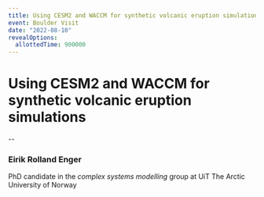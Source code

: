 ```yaml
---
title: Using CESM2 and WACCM for synthetic volcanic eruption simulations
event: Boulder Visit
date: "2022-08-10"
revealOptions:
  allottedTime: 900000
---
```


# Using CESM2 and WACCM for synthetic volcanic eruption simulations

--

### Eirik Rolland Enger

PhD candidate in the _complex systems modelling_ group at UiT The Arctic University of
Norway
